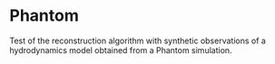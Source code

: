 # Phantom

Test of the reconstruction algorithm with synthetic observations of a hydrodynamics model obtained from a Phantom simulation.